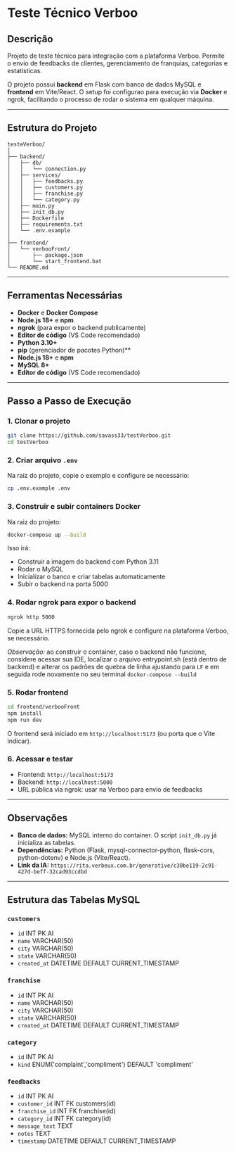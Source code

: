 # Teste Técnico Verboo

## Descrição

Projeto de teste técnico para integração com a plataforma Verboo. Permite o envio de feedbacks de clientes, gerenciamento de franquias, categorias e estatísticas.

O projeto possui **backend** em Flask com banco de dados MySQL e **frontend** em Vite/React. O setup foi configurao para execução via **Docker** e ngrok, facilitando o processo de rodar o sistema em qualquer máquina.

---

## Estrutura do Projeto

```
testeVerboo/
│
├── backend/
│   ├── db/
│   │   └── connection.py
│   ├── services/
│   │   ├── feedbacks.py
│   │   ├── customers.py
│   │   ├── franchise.py
│   │   └── category.py
│   ├── main.py
│   ├── init_db.py
│   ├── Dockerfile
│   ├── requirements.txt
│   └── .env.example
│
├── frontend/
│   └── verbooFront/
│       ├── package.json
│       └── start_frontend.bat
└── README.md
```

---

## Ferramentas Necessárias

* **Docker** e **Docker Compose**
* **Node.js 18+** e **npm**
* **ngrok** (para expor o backend publicamente)
* **Editor de código** (VS Code recomendado)
* **Python 3.10+**
* **pip** (gerenciador de pacotes Python)**
* **Node.js 18+** e **npm**
* **MySQL 8+**
* **Editor de código** (VS Code recomendado)
---


## Passo a Passo de Execução

### 1. Clonar o projeto

```bash
git clone https://github.com/savass33/testVerboo.git
cd testVerboo
```

### 2. Criar arquivo `.env`

Na raiz do projeto, copie o exemplo e configure se necessário:

```bash
cp .env.example .env
```

### 3. Construir e subir containers Docker

Na raiz do projeto:

```bash
docker-compose up --build
```

Isso irá:

* Construir a imagem do backend com Python 3.11
* Rodar o MySQL
* Inicializar o banco e criar tabelas automaticamente
* Subir o backend na porta 5000

### 4. Rodar ngrok para expor o backend

```bash
ngrok http 5000
```

Copie a URL HTTPS fornecida pelo ngrok e configure na plataforma Verboo, se necessário.

*Observação:* ao construir o container, caso o backend não funcione, considere acessar sua IDE, localizar o arquivo entrypoint.sh (está dentro de backend) e alterar os padrões de quebra de linha ajustando para `LF` e em seguida rode novamente no seu terminal `docker-compose --build`

### 5. Rodar frontend

```bash
cd frontend/verbooFront
npm install
npm run dev
```

O frontend será iniciado em `http://localhost:5173` (ou porta que o Vite indicar).

### 6. Acessar e testar

* Frontend: `http://localhost:5173`
* Backend: `http://localhost:5000`
* URL pública via ngrok: usar na Verboo para envio de feedbacks

---

## Observações

* **Banco de dados:** MySQL interno do container. O script `init_db.py` já inicializa as tabelas.
* **Dependências:** Python (Flask, mysql-connector-python, flask-cors, python-dotenv) e Node.js (Vite/React).
* **Link da IA:** `https://rita.verbeux.com.br/generative/c30be119-2c91-427d-beff-32cad93ccdbd`

---

## Estrutura das Tabelas MySQL

### `customers`

* `id` INT PK AI
* `name` VARCHAR(50)
* `city` VARCHAR(50)
* `state` VARCHAR(50)
* `created_at` DATETIME DEFAULT CURRENT_TIMESTAMP

### `franchise`

* `id` INT PK AI
* `name` VARCHAR(50)
* `city` VARCHAR(50)
* `state` VARCHAR(50)
* `created_at` DATETIME DEFAULT CURRENT_TIMESTAMP

### `category`

* `id` INT PK AI
* `kind` ENUM('complaint','compliment') DEFAULT 'compliment'

### `feedbacks`

* `id` INT PK AI
* `customer_id` INT FK customers(id)
* `franchise_id` INT FK franchise(id)
* `category_id` INT FK category(id)
* `message_text` TEXT
* `notes` TEXT
* `timestamp` DATETIME DEFAULT CURRENT_TIMESTAMP
